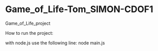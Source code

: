 # Game_of_Life-Tom_SIMON-CDOF1
Game_of_Life_project



How to run the project: 

with node.js use the following line: 
node main.js

